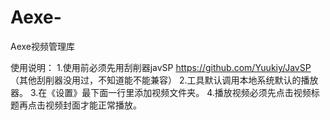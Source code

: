 # Aexe-
Aexe视频管理库

  使用说明：
1.使用前必须先用刮削器javSP https://github.com/Yuukiy/JavSP （其他刮削器没用过，不知道能不能兼容）
2.工具默认调用本地系统默认的播放器。
3.在《设置》最下面一行里添加视频文件夹。
4.播放视频必须先点击视频标题再点击视频封面才能正常播放。
